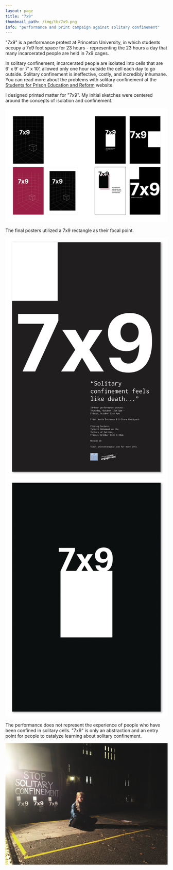 ```yaml
---
layout: page
title: "7x9"
thumbnail_path: /img/tb/7x9.png
info: "performance and print campaign against solitary confinement"
---
```


"7x9" is a performance protest at Princeton University, in which students occupy a 7x9 foot space for 23 hours - representing the 23 hours a day that many incarcerated people are held in 7x9 cages.

In solitary confinement, incarcerated people are isolated into cells that are 6’ x 9’ or 7’ x 10’, allowed only one hour outside the cell each day to go outside. Solitary confinement is ineffective, costly, and incredibly inhumane. You can read more about the problems with solitary confinement at the [Students for Prison Education and Reform](http://princetonspear.com) website.

I designed printed matter for "7x9". My initial sketches were centered around the concepts of isolation and confinement. 

![SPEAR](/img/spear/7x9_brainstorms.png)

The final posters utilized a 7x9 rectangle as their focal point.

![SPEAR](/img/spear/7x9_poster.png)
![SPEAR](/img/spear/7x9_poster2.png)

The performance does not represent the experience of people who have been confined in solitary cells. "7x9" is only an abstraction and an entry point for people to catalyze learning about solitary confinement.


![SPEAR](/img/spear/7x9_pic.jpg)
